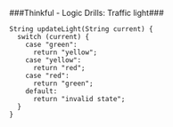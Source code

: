 ###Thinkful - Logic Drills: Traffic light###

    String updateLight(String current) {
      switch (current) {
        case "green":
          return "yellow";
        case "yellow":
          return "red";
        case "red":
          return "green";
        default:
          return "invalid state";
      }
    }
